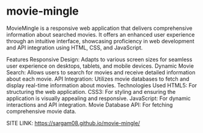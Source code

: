 # movie-mingle
MovieMingle is a responsive web application that delivers comprehensive information about searched movies. It offers an enhanced user experience through an intuitive interface, showcasing proficiency in web development and API integration using HTML, CSS, and JavaScript.

Features
Responsive Design: Adapts to various screen sizes for seamless user experience on desktops, tablets, and mobile devices.
Dynamic Movie Search: Allows users to search for movies and receive detailed information about each movie.
API Integration: Utilizes movie databases to fetch and display real-time information about movies.
Technologies Used
HTML5: For structuring the web application.
CSS3: For styling and ensuring the application is visually appealing and responsive.
JavaScript: For dynamic interactions and API integration.
Movie Database API: For fetching comprehensive movie data.

SITE LINK: https://sargam08.github.io/movie-mingle/
